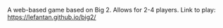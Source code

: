 A web-based game based on Big 2. Allows for 2-4 players.
Link to play: https://lefantan.github.io/big2/
